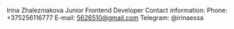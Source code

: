 Irina Zhalezniakova
Junior Frontend Developer
Contact information:
Phone: +375256116777
E-mail: 5626510@gmail.com
Telegram: @irinaessa
